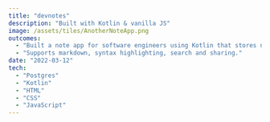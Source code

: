 ```yaml
---
title: "devnotes"
description: "Built with Kotlin & vanilla JS"
image: /assets/tiles/AnotherNoteApp.png
outcomes:
  - "Built a note app for software engineers using Kotlin that stores notes in a PostgreSQL database."
  - "Supports markdown, syntax highlighting, search and sharing."
date: "2022-03-12"
tech:
  - "Postgres"
  - "Kotlin"
  - "HTML"
  - "CSS"
  - "JavaScript"
---
```

